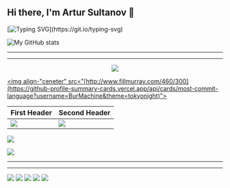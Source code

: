 ## Hi there, I'm Artur Sultanov 👋

[![Typing SVG](https://readme-typing-svg.herokuapp.com?color=%2336BCF7&lines=Welcome+to+my+github+!!)](https://git.io/typing-svg)

![My GitHub stats](https://github-readme-stats.vercel.app/api?username=Burmachine&theme=tokyonight&show_icons=true)

___
___
<div align="center">

<a href="https://github.com/Burmachine/Burmachine">
<img align="center" src="https://github-readme-stats.vercel.app/api?username=Burmachine&show_icons=true&theme=tokyonight"
</a>
</div>
<p align="center">

  <img align-"ceneter" src="[http://www.fillmurray.com/460/300](https://github-profile-summary-cards.vercel.app/api/cards/most-commit-language?username=BurMachine&theme=tokyonight)">

</p>
  
  
  
| First Header  | Second Header |
| ------------- | ------------- |
| ![](https://github-profile-summary-cards.vercel.app/api/cards/most-commit-language?username=BurMachine&theme=tokyonight) | ![](https://github-profile-summary-cards.vercel.app/api/cards/repos-per-language?username=BurMachine&theme=tokyonight)  |

![](https://github-profile-summary-cards.vercel.app/api/cards/most-commit-language?username=BurMachine&theme=tokyonight)
  
![](https://github-profile-summary-cards.vercel.app/api/cards/repos-per-language?username=BurMachine&theme=tokyonight)
  
___
___

![](https://github-profile-summary-cards.vercel.app/api/cards/profile-details?username=BurMachine&theme=tokyonight)
![](https://github-profile-summary-cards.vercel.app/api/cards/most-commit-language?username=BurMachine&theme=tokyonight)
![](https://github-profile-summary-cards.vercel.app/api/cards/repos-per-language?username=BurMachine&theme=tokyonight)
![](https://github-profile-summary-cards.vercel.app/api/cards/stats?username=BurMachine&theme=solarized_dark)
![](https://github-profile-summary-cards.vercel.app/api/cards/productive-time?username=BurMachine&theme=solarized_dark)



